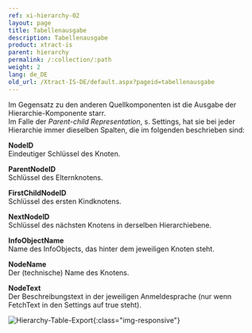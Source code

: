 ```yaml
---
ref: xi-hierarchy-02
layout: page
title: Tabellenausgabe
description: Tabellenausgabe
product: xtract-is
parent: hierarchy
permalink: /:collection/:path
weight: 2
lang: de_DE
old_url: /Xtract-IS-DE/default.aspx?pageid=tabellenausgabe
---
```


Im Gegensatz zu den anderen Quellkomponenten ist die Ausgabe der Hierarchie-Komponente starr. <br>
Im Falle der *Parent-child Representation*, s. Settings, hat sie bei jeder Hierarchie immer dieselben Spalten, die im folgenden beschrieben sind:

**NodeID**<br>
Eindeutiger Schlüssel des Knoten.

**ParentNodeID**<br>
Schlüssel des Elternknotens.

**FirstChildNodeID**<br>
Schlüssel des ersten Kindknotens.

**NextNodeID**<br>
Schlüssel des nächsten Knotens in derselben Hierarchiebene.

**InfoObjectName**<br>
Name des InfoObjects, das hinter dem jeweiligen Knoten steht.

**NodeName**<br>
Der (technische) Name des Knotens.

**NodeText**<br>
Der Beschreibungstext in der jeweiligen Anmeldesprache (nur wenn FetchText in den Settings auf true steht).

![Hierarchy-Table-Export](/img/content/Hierarchy-Table-Export.png){:class="img-responsive"}